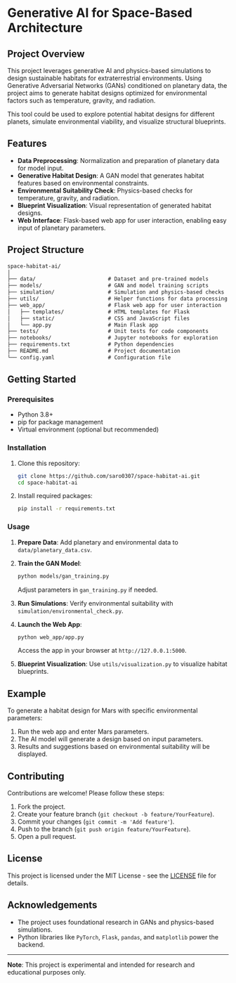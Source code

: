 # Generative AI for Space-Based Architecture

## Project Overview

This project leverages generative AI and physics-based simulations to design sustainable habitats for extraterrestrial environments. Using Generative Adversarial Networks (GANs) conditioned on planetary data, the project aims to generate habitat designs optimized for environmental factors such as temperature, gravity, and radiation. 

This tool could be used to explore potential habitat designs for different planets, simulate environmental viability, and visualize structural blueprints.

## Features

- **Data Preprocessing**: Normalization and preparation of planetary data for model input.
- **Generative Habitat Design**: A GAN model that generates habitat features based on environmental constraints.
- **Environmental Suitability Check**: Physics-based checks for temperature, gravity, and radiation.
- **Blueprint Visualization**: Visual representation of generated habitat designs.
- **Web Interface**: Flask-based web app for user interaction, enabling easy input of planetary parameters.

## Project Structure

```markdown
space-habitat-ai/
│
├── data/                       # Dataset and pre-trained models
├── models/                     # GAN and model training scripts
├── simulation/                 # Simulation and physics-based checks
├── utils/                      # Helper functions for data processing and visualization
├── web_app/                    # Flask web app for user interaction
│   ├── templates/              # HTML templates for Flask
│   ├── static/                 # CSS and JavaScript files
│   └── app.py                  # Main Flask app
├── tests/                      # Unit tests for code components
├── notebooks/                  # Jupyter notebooks for exploration
├── requirements.txt            # Python dependencies
├── README.md                   # Project documentation
└── config.yaml                 # Configuration file
```

## Getting Started

### Prerequisites

- Python 3.8+
- pip for package management
- Virtual environment (optional but recommended)

### Installation

1. Clone this repository:
    ```bash
    git clone https://github.com/saro0307/space-habitat-ai.git
    cd space-habitat-ai
    ```

2. Install required packages:
    ```bash
    pip install -r requirements.txt
    ```

### Usage

1. **Prepare Data**: Add planetary and environmental data to `data/planetary_data.csv`.

2. **Train the GAN Model**:
    ```bash
    python models/gan_training.py
    ```
   Adjust parameters in `gan_training.py` if needed.

3. **Run Simulations**: Verify environmental suitability with `simulation/environmental_check.py`.

4. **Launch the Web App**:
    ```bash
    python web_app/app.py
    ```
   Access the app in your browser at `http://127.0.0.1:5000`.

5. **Blueprint Visualization**: Use `utils/visualization.py` to visualize habitat blueprints.

## Example

To generate a habitat design for Mars with specific environmental parameters:

1. Run the web app and enter Mars parameters.
2. The AI model will generate a design based on input parameters.
3. Results and suggestions based on environmental suitability will be displayed.

## Contributing

Contributions are welcome! Please follow these steps:

1. Fork the project.
2. Create your feature branch (`git checkout -b feature/YourFeature`).
3. Commit your changes (`git commit -m 'Add feature'`).
4. Push to the branch (`git push origin feature/YourFeature`).
5. Open a pull request.

## License

This project is licensed under the MIT License - see the [LICENSE](LICENSE) file for details.

## Acknowledgements

- The project uses foundational research in GANs and physics-based simulations.
- Python libraries like `PyTorch`, `Flask`, `pandas`, and `matplotlib` power the backend.

---

**Note**: This project is experimental and intended for research and educational purposes only.
```
